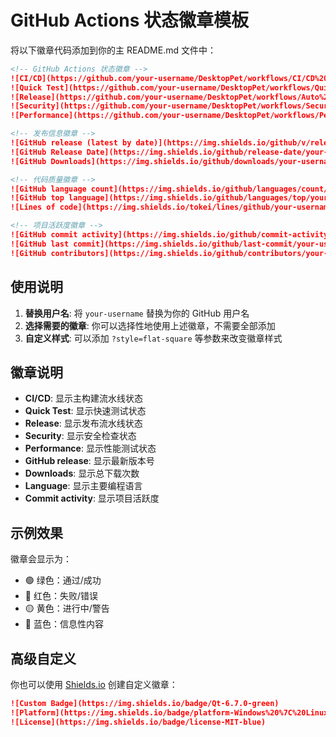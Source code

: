 # GitHub Actions 状态徽章模板

将以下徽章代码添加到你的主 README.md 文件中：

```markdown
<!-- GitHub Actions 状态徽章 -->
![CI/CD](https://github.com/your-username/DesktopPet/workflows/CI/CD%20Pipeline/badge.svg)
![Quick Test](https://github.com/your-username/DesktopPet/workflows/Quick%20Test/badge.svg)
![Release](https://github.com/your-username/DesktopPet/workflows/Auto%20Release/badge.svg)
![Security](https://github.com/your-username/DesktopPet/workflows/Security%20%26%20Dependencies/badge.svg)
![Performance](https://github.com/your-username/DesktopPet/workflows/Performance%20Tests/badge.svg)

<!-- 发布信息徽章 -->
![GitHub release (latest by date)](https://img.shields.io/github/v/release/your-username/DesktopPet)
![GitHub Release Date](https://img.shields.io/github/release-date/your-username/DesktopPet)
![GitHub Downloads](https://img.shields.io/github/downloads/your-username/DesktopPet/total)

<!-- 代码质量徽章 -->
![GitHub language count](https://img.shields.io/github/languages/count/your-username/DesktopPet)
![GitHub top language](https://img.shields.io/github/languages/top/your-username/DesktopPet)
![Lines of code](https://img.shields.io/tokei/lines/github/your-username/DesktopPet)

<!-- 项目活跃度徽章 -->
![GitHub commit activity](https://img.shields.io/github/commit-activity/m/your-username/DesktopPet)
![GitHub last commit](https://img.shields.io/github/last-commit/your-username/DesktopPet)
![GitHub contributors](https://img.shields.io/github/contributors/your-username/DesktopPet)
```

## 使用说明

1. **替换用户名**: 将 `your-username` 替换为你的 GitHub 用户名
2. **选择需要的徽章**: 你可以选择性地使用上述徽章，不需要全部添加
3. **自定义样式**: 可以添加 `?style=flat-square` 等参数来改变徽章样式

## 徽章说明

- **CI/CD**: 显示主构建流水线状态
- **Quick Test**: 显示快速测试状态
- **Release**: 显示发布流水线状态
- **Security**: 显示安全检查状态
- **Performance**: 显示性能测试状态
- **GitHub release**: 显示最新版本号
- **Downloads**: 显示总下载次数
- **Language**: 显示主要编程语言
- **Commit activity**: 显示项目活跃度

## 示例效果

徽章会显示为：
- 🟢 绿色：通过/成功
- 🔴 红色：失败/错误
- 🟡 黄色：进行中/警告
- 🔵 蓝色：信息性内容

## 高级自定义

你也可以使用 [Shields.io](https://shields.io/) 创建自定义徽章：

```markdown
![Custom Badge](https://img.shields.io/badge/Qt-6.7.0-green)
![Platform](https://img.shields.io/badge/platform-Windows%20%7C%20Linux%20%7C%20macOS-lightgrey)
![License](https://img.shields.io/badge/license-MIT-blue)
```
